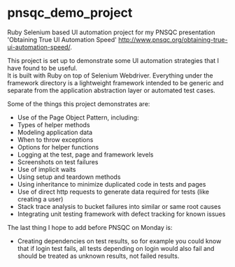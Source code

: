 # pnsqc_demo_project
Ruby Selenium based UI automation project for my PNSQC presentation 'Obtaining True UI Automation Speed' http://www.pnsqc.org/obtaining-true-ui-automation-speed/.

This project is set up to demonstrate some UI automation strategies that I have found to be useful.  
It is built with Ruby on top of Selenium Webdriver.  Everything under the framework directory is a 
lightweight framework intended to be generic and separate from the application abstraction layer
or automated test cases.

Some of the things this project demonstrates are:
 - Use of the Page Object Pattern, including:
  - Types of helper methods
  - Modeling application data
  - When to throw exceptions
  - Options for helper functions
 - Logging at the test, page and framework levels
 - Screenshots on test failures
 - Use of implicit waits
 - Using setup and teardown methods
 - Using inheritance to minimize duplicated code in tests and pages
 - Use of direct http requests to generate data required for tests (like creating a user)
 - Stack trace analysis to bucket failures into similar or same root causes
 - Integrating unit testing framework with defect tracking for known issues

The last thing I hope to add before PNSQC on Monday is:

 - Creating dependencies on test results, so for example you could know that if login test fails, all 
   tests depending on login would also fail and should be treated as unknown results, not failed results.
